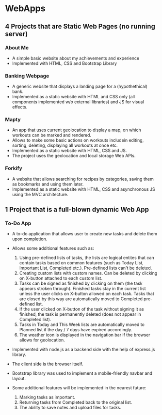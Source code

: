 # WebApps
## 4 Projects that are Static Web Pages (no running server)
### About Me
* A simple basic website about my achievements and experience
* Implemented with HTML, CSS and Bootstrap Library

### Banking Webpage 
* A generic website that displays a landing page for a (hypothethical) bank.
* Implemented as a static website with HTML and CSS only (all components implemented w/o external libraries) and JS for visual effects.

### Mapty 
* An app that uses current geolocation to display a map, on which workouts can be marked and rendered.
* Allows to make some basic actions on workouts includein editing, sorting, deleting, displaying all workouts at once etc.
* Implemented as a static website with HTML, CSS and JS.
* The project uses the geolocation and local storage Web APIs.

### Forkify
* A website that allows searching for recipes by categories, saving them as bookmarks and using them later.
* Implemented as a static website with HTML, CSS and asynchronous JS using the MVC architecture.


## 1 Project that is a full-blown dynamic Web App 
### To-Do App
* A to-do application that allows user to create new tasks and delete them upon completion.
* Allows some additional features such as:
    1. Using pre-defined lists of tasks, the lists are logical entites that can contain tasks based on common features (such as Today List, Important List, Completed etc.). Pre-defined lists can't be deleted.
    2. Creating custom lists with custom names. Can be deleted by clicking on X-button attached to each custom list.
    3. Tasks can be signed as finished by clicking on them (the task appears stroken through). Finished tasks stay in the current list unless the user clicks on X-button allowed on each task. Tasks that are closed by this way are automatically moved to Completed pre-defined list.
    4. If the user clicked on X-button of the task without signing it as finished, the task is permanently deleted (does not appear in Completed list).
    5. Tasks in Today and This Week lists are automatically moved to Planned list if the day / 7 days have expired accordingly.
    6. The weather icon is displayed in the navigation bar if the browser allows for geolocation.
 
* Implemented with node.js as a backend side with the help of express.js library. 
* The client side is the browser itself.
* Bootstrap library was used to implement a mobile-friendly navbar and layout.
* Some additional features will be implemented in the nearest future:
    1. Marking tasks as important.
    2. Returning tasks from Completed back to the original list.
    3. The ability to save notes and upload files for tasks.
  
